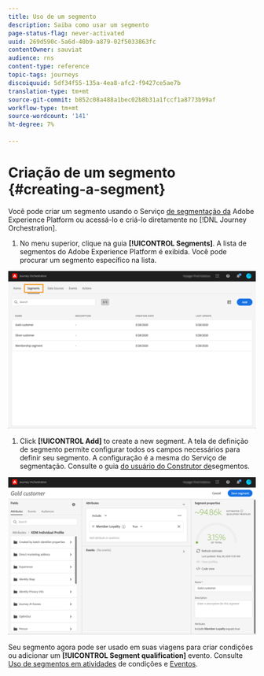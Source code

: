 ```yaml
---
title: Uso de um segmento
description: Saiba como usar um segmento
page-status-flag: never-activated
uuid: 269d590c-5a6d-40b9-a879-02f5033863fc
contentOwner: sauviat
audience: rns
content-type: reference
topic-tags: journeys
discoiquuid: 5df34f55-135a-4ea8-afc2-f9427ce5ae7b
translation-type: tm+mt
source-git-commit: b852c08a488a1bec02b8b31a1fccf1a8773b99af
workflow-type: tm+mt
source-wordcount: '141'
ht-degree: 7%

---
```




# Criação de um segmento {#creating-a-segment}

Você pode criar um segmento usando o Serviço [de segmentação da](https://docs.adobe.com/content/help/en/experience-platform/segmentation/home.html) Adobe Experience Platform ou acessá-lo e criá-lo diretamente no [!DNL Journey Orchestration].

1. No menu superior, clique na guia **[!UICONTROL Segments]**. A lista de segmentos do Adobe Experience Platform é exibida. Você pode procurar um segmento específico na lista.

![](../assets/segment1.png)

1. Click **[!UICONTROL Add]** to create a new segment. A tela de definição de segmento permite configurar todos os campos necessários para definir seu segmento. A configuração é a mesma do Serviço de segmentação. Consulte o guia [do usuário do Construtor de](https://docs.adobe.com/content/help/en/experience-platform/segmentation/ui/overview.html)segmentos.

![](../assets/segment2.png)

Seu segmento agora pode ser usado em suas viagens para criar condições ou adicionar um **[!UICONTROL Segment qualification]** evento. Consulte [Uso de segmentos em atividades](../segment/using-a-segment.md) de condições e [Eventos](../building-journeys/segment-qualification-events.md).